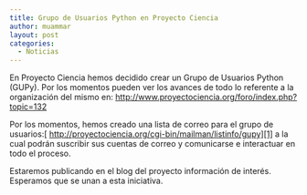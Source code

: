 ```yaml
---
title: Grupo de Usuarios Python en Proyecto Ciencia
author: muammar
layout: post
categories:
  - Noticias
---
```

En Proyecto Ciencia hemos decidido crear un Grupo de Usuarios Python (GUPy). Por los momentos pueden ver los avances de todo lo referente a la organización del mismo en: <a style="text-decoration: none; font-weight: normal; color: #1b57b1;" href="http://www.proyectociencia.org/foro/index.php?topic=132">http://www.proyectociencia.org/foro/index.php?topic=132</a>

Por los momentos, hemos creado una lista de correo para el grupo de usuarios:[ http://proyectociencia.org/cgi-bin/mailman/listinfo/gupy][1]<a style="text-decoration: none; font-weight: normal; color: #1b57b1;" href="cgi-bin/mailman/listinfo/gupy"> </a>a la cual podrán suscribir sus cuentas de correo y comunicarse e interactuar en todo el proceso.

Estaremos publicando en el blog del proyecto información de interés. Esperamos que se unan a esta iniciativa.

 [1]: http://proyectociencia.org/cgi-bin/mailman/listinfo/gupy
